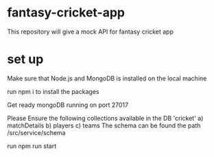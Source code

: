 # fantasy-cricket-app
This repository will give a mock API for fantasy cricket app


# set up

Make sure that Node.js and MongoDB is installed on the local machine

run npm i to install the packages

Get ready mongoDB running on port 27017

Please Ensure the following collections available in the DB 'cricket'
    a) matchDetails
    b) players
    c) teams
 The schema can be found the path /src/service/schema

 run npm run start